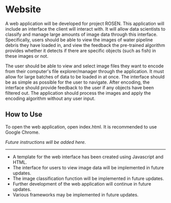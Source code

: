 # Website

A web application will be developed for project ROSEN.
This application will include an interface the client will interact with.
It will allow data scientists to classify and manage large amounts of image data through this interface.
Specifically, users should be able to view the images of water pipeline debris they have loaded in, and view the feedback the pre-trained algorithm provides whether it detects if there are specific objects (such as fish) in these images or not.

The user should be able to view and select image files they want to encode from their computer's file explorer/manager through the application.
It must allow for large batches of data to be loaded in at once.
The interface should be as simple as possible for the user to navigate.
After encoding, the interface should provide feedback to the user if any objects have been filtered out.
The application should process the images and apply the encoding algorithm without any user input.

## How to Use

To open the web application, open index.html.
It is recommended to use Google Chrome.

*Future instructions will be added here.*

---

- A template for the web interface has been created using Javascript and HTML.
- The interface for users to view image data will be implemented in future updates.
- The image classification function will be implemented in future updates.
- Further development of the web application will continue in future updates.
- Various frameworks may be implemented in future updates.
